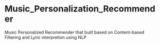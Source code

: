 # Music_Personalization_Recommender
Music Personalized Recommender that built based on Content-based Filtering and Lyric interpretion using NLP
